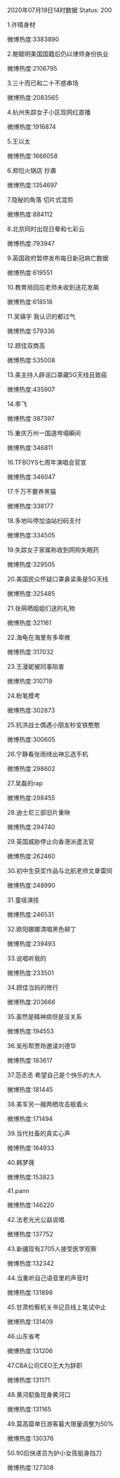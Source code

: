 2020年07月19日14时数据
Status: 200

1.许晴身材

微博热度:3383890

2.鲍毓明美国国籍后仍以律师身份执业

微博热度:2106795

3.三十而已和二十不惑串场

微博热度:2083565

4.杭州失踪女子小区现网红直播

微博热度:1916874

5.王以太

微博热度:1666058

6.郑恺火锅店 抄袭

微博热度:1354697

7.隐秘的角落 切片式混剪

微博热度:884112

8.北京同时出现日晕和七彩云

微博热度:793947

9.英国政府暂停发布每日新冠病亡数据

微博热度:619551

10.教育局回应老师未收到送花发飙

微博热度:618518

11.吴镇宇 我认识的都过气

微博热度:579336

12.顾佳双商高

微博热度:535008

13.美主持人辟谣口罩藏5G天线且致癌

微博热度:435907

14.李飞

微博热度:387397

15.重庆万州一国道垮塌瞬间

微博热度:346811

16.TFBOYS七周年演唱会官宣

微博热度:346047

17.千万不要养黑猫

微博热度:338177

18.多地叫停加油站扫码支付

微博热度:334505

19.失踪女子家属称收到网购失眠药

微博热度:329505

20.美国民众怀疑口罩鼻梁条是5G天线

微博热度:325485

21.张萌晒姐姐们送的礼物

微博热度:321161

22.海龟在海里有多卑微

微博热度:317032

23.王漫妮被同事陷害

微博热度:310719

24.粉笔模考

微博热度:302873

25.抗洪战士偶遇小朋友秒变铁憨憨

微博热度:300605

26.宁静看张雨绮出神忘选手机

微博热度:298602

27.吴磊的rap

微博热度:298455

28.迪士尼三部旧片重映

微博热度:294740

29.英国威胁停止向香港派遣法官

微博热度:262460

30.初中生获奖作品与北航老师文章雷同

微博热度:248990

31.童瑶演技

微博热度:246531

32.欧阳娜娜清唱黑色柳丁

微博热度:239493

33.说唱听我的

微博热度:233501

34.顾佳当妈的修行

微博热度:203666

35.虽然是精神病但是没关系

微博热度:194553

36.吴彤帮贾玲邀请刘德华

微博热度:183617

37.范丞丞 希望自己是个快乐的大人

微博热度:181445

38.美军另一艘两栖攻击舰着火

微博热度:171494

39.当代社畜的真实心声

微博热度:164933

40.韩梦薇

微博热度:153823

41.pann

微博热度:146220

42.法老光光公益说唱

微博热度:137752

43.新疆现有2705人接受医学观察

微博热度:132342

44.当重听自己语音里的声音时

微博热度:131898

45.甘肃检察机关书记员线上笔试中止

微博热度:131409

46.山东省考

微博热度:131206

47.CBA公司CEO王大为辞职

微博热度:131171

48.黄河鱽鱼现身黄河口

微博热度:131165

49.莫高窟单日游客最大限量调整为50%

微博热度:130376

50.90后快递员为护小女孩挺身挡刀

微博热度:127308

